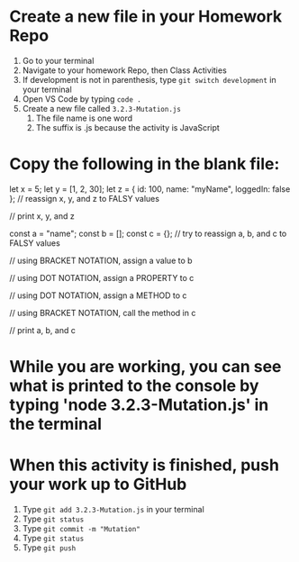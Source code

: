 # Create a new file in your Homework Repo
1. Go to your terminal
2. Navigate to your homework Repo, then Class Activities
3. If development is not in parenthesis, type `git switch development` in your terminal
4. Open VS Code by typing `code .`
5. Create a new file called `3.2.3-Mutation.js`
    1. The file name is one word
    2. The suffix is .js because the activity is JavaScript

# Copy the following in the blank file:

let x = 5;
let y = [1, 2, 30];
let z = {
  id: 100,
  name: "myName",
  loggedIn: false
};
// reassign x, y, and z to FALSY values

// print x, y, and z

const a = "name";
const b = [];
const c = {};
// try to reassign a, b, and c to FALSY values

// using BRACKET NOTATION, assign a value to b

// using DOT NOTATION, assign a PROPERTY to c

// using DOT NOTATION, assign a METHOD to c

// using BRACKET NOTATION, call the method in c

// print a, b, and c

# While you are working, you can see what is printed to the console by typing 'node 3.2.3-Mutation.js' in the terminal

# When this activity is finished, push your work up to GitHub
1. Type `git add 3.2.3-Mutation.js` in your terminal
2. Type `git status`
3. Type `git commit -m "Mutation"`
4. Type `git status`
5. Type `git push`
